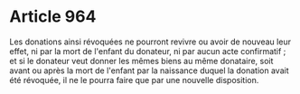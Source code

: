 # Article 964

Les donations ainsi révoquées ne pourront revivre ou avoir de nouveau leur effet, ni par la mort de l'enfant du donateur, ni par aucun acte confirmatif ; et si le donateur veut donner les mêmes biens au même donataire, soit avant ou après la mort de l'enfant par la naissance duquel la donation avait été révoquée, il ne le pourra faire que par une nouvelle disposition.